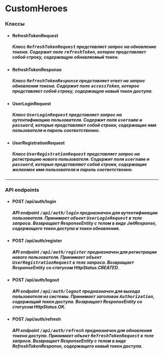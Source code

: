 # CustomHeroes
<h3>Классы</h3>
<ul>
<li>
  <h4>RefreshTokenRequest</h4>
  <h5>Класс <tt>RefreshTokenRequest</tt> представляет запрос на обновление токена. Содержит поле <tt>refreshToken</tt>, которое представляет собой строку, содержащую обновляемый токен.</h5>
</li>
<li>
  <h4>RefreshTokenResponse</h4>
  <h5>Класс <tt>RefreshTokenResponse</tt> представляет ответ на запрос обновления токена. Содержит поле <tt>accessToken</tt>, которое представляет собой строку, содержащую новый токен доступа.</h5>
</li>
<li>
  <h4>UserLoginRequest</h4>
  <h5>Класс <tt>UserLoginRequest</tt> представляет запрос на аутентификацию пользователя. Содержит поля <tt>username</tt> и <tt>password</tt>, которые представляют собой строки, содержащие имя пользователя и пароль соответственно.</h5>
</li>
<li>
  <h4>UserRegistrationRequest</h4>
  <h5>Класс <tt>UserRegistrationRequest</tt> представляет запрос на регистрацию нового пользователя. Содержит поля <tt>username</tt> и <tt>password</tt>, которые представляют собой строки, содержащие желаемое имя пользователя и пароль соответственно.</h5>
</li>
</ul>
<hr>
<h3>API endpoints</h3>
<ul>
<li>
  <h4>POST /api/auth/login</h4>
  <h5>API endpoint <tt>/api/auth/login</tt> предназначен для аутентификации пользователя. Принимает объект <tt>UserLoginRequest</tt> в теле запроса. Возвращает ResponseEntity с телом в виде JwtResponse, содержащего токен доступа и токен обновления.</h5>
</li>
<li>
  <h4>POST /api/auth/register</h4>
  <h5>API endpoint <tt>/api/auth/register</tt> предназначен для регистрации нового пользователя. Принимает объект <tt>UserRegistrationRequest</tt> в теле запроса. Возвращает ResponseEntity со статусом HttpStatus.CREATED.</h5>
</li>
<li>
  <h4>POST /api/auth/logout</h4>
  <h5>API endpoint <tt>/api/auth/logout</tt> предназначен для выхода пользователя из системы. Принимает заголовок <tt>Authorization</tt>, содержащий токен доступа. Возвращает ResponseEntity со статусом HttpStatus.OK.</h5>
</li>
<li>
  <h4>POST /api/auth/refresh</h4>
  <h5>API endpoint <tt>/api/auth/refresh</tt> предназначен для обновления токена доступа. Принимает объект <tt>RefreshTokenRequest</tt> в теле запроса. Возвращает ResponseEntity с телом в виде RefreshTokenResponse, содержащего новый токен доступа.</h5>
</li>
</ul>
